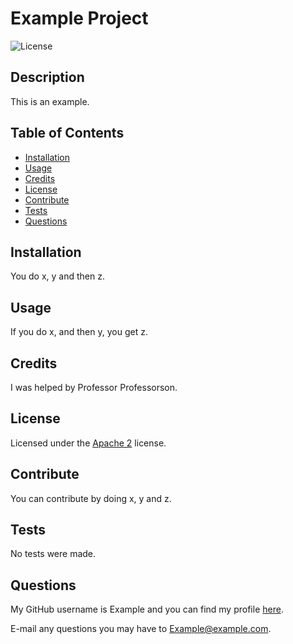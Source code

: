 # Example Project
![License](https://img.shields.io/badge/License-Apache_2.0-blue.svg)

## Description
This is an example.

## Table of Contents

- [Installation](#installation)
- [Usage](#usage)
- [Credits](#credits)
- [License](#license)
- [Contribute](#contribute)
- [Tests](#tests)
- [Questions](#questions)

## Installation
You do x, y and then z.

## Usage
If you do x, and then y, you get z.

## Credits
I was helped by Professor Professorson.

## License

Licensed under the [Apache 2](https://opensource.org/licenses/Apache-2.0) license.

## Contribute
You can contribute by doing x, y and z.

## Tests
No tests were made.

## Questions
My GitHub username is Example and you can find my profile [here](http://github.com/Example).

E-mail any questions you may have to Example@example.com.
